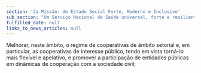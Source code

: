 ```yaml
---
section: '2a Missão: Um Estado Social Forte, Moderno e Inclusivo'
sub_section: "Um Serviço Nacional de Saúde universal, forte e resiliente"
fulfilled_date: null
links_to_news_articles: null
---
```


Melhorar, neste âmbito, o regime de cooperativas de âmbito setorial e, em particular, as cooperativas de interesse público, tendo em vista torná-lo mais flexível e apelativo, e promover a participação de entidades públicas em dinâmicas de cooperação com a sociedade civil;
